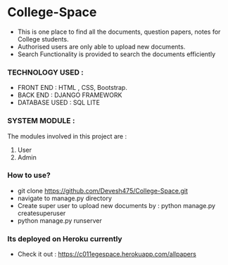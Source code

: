 # College-Space
* This is one place to find all the documents, question papers, notes for College students.
* Authorised users are only able to upload new documents.
* Search Functionality is provided to search the documents efficiently


### TECHNOLOGY USED :
* FRONT END : HTML , CSS, Bootstrap.
* BACK END : DJANGO FRAMEWORK
* DATABASE USED : SQL LITE

### SYSTEM MODULE :
The modules involved in this project are :
1. User
2. Admin

### How to use?
* git clone https://github.com/Devesh475/College-Space.git
* navigate to manage.py directory
* Create super user to upload new documents by : python manage.py createsuperuser
* python manage.py runserver

### Its deployed on Heroku currently
* Check it out : https://c011egespace.herokuapp.com/allpapers

